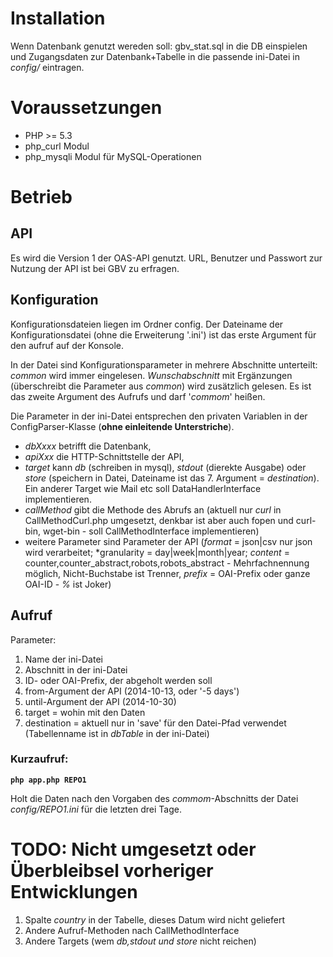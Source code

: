# Installation

Wenn Datenbank genutzt wereden soll: gbv_stat.sql in die DB einspielen und Zugangsdaten zur Datenbank+Tabelle in die passende ini-Datei in _config/_ eintragen.

# Voraussetzungen

* PHP >= 5.3
* php_curl Modul
* php_mysqli Modul für MySQL-Operationen

# Betrieb

## API

Es wird die Version 1 der OAS-API genutzt. URL, Benutzer und Passwort zur Nutzung der API ist bei GBV zu erfragen.

## Konfiguration

Konfigurationsdateien liegen im Ordner config. Der Dateiname der Konfigurationsdatei (ohne die Erweiterung '.ini') ist das erste Argument für den aufruf auf der Konsole.

In der Datei sind Konfigurationsparameter in mehrere Abschnitte unterteilt: *common* wird immer eingelesen. *Wunschabschnitt* mit Ergänzungen (überschreibt die Parameter aus *common*) wird zusätzlich gelesen. Es ist das zweite Argument des Aufrufs und darf '*commom*' heißen.

Die Parameter in der ini-Datei entsprechen den privaten Variablen in der ConfigParser-Klasse (**ohne einleitende Unterstriche**). 

* *dbXxxx* betrifft die Datenbank, 
* *apiXxx* die HTTP-Schnittstelle der API, 
* *target* kann *db* (schreiben in mysql), *stdout* (dierekte Ausgabe) oder *store* (speichern in Datei, Dateiname ist das 7. Argument = *destination*). Ein anderer Target wie Mail etc soll DataHandlerInterface implementieren.
* *callMethod* gibt die Methode des Abrufs an (aktuell nur *curl* in CallMethodCurl.php umgesetzt, denkbar ist aber auch fopen und curl-bin, wget-bin - soll CallMethodInterface implementieren)
* weitere Parameter sind Parameter der API (*format* = json|csv nur json wird verarbeitet; *granularity = day|week|month|year; *content* = counter,counter_abstract,robots,robots_abstract - Mehrfachnennung möglich, Nicht-Buchstabe ist Trenner, *prefix* = OAI-Prefix oder ganze OAI-ID - *%* ist Joker)

## Aufruf

Parameter:

1. Name der ini-Datei
2. Abschnitt in der ini-Datei
3. ID- oder OAI-Prefix, der abgeholt werden soll
4. from-Argument der API (2014-10-13, oder '-5 days')
5. until-Argument der API (2014-10-30)
6. target = wohin mit den Daten
7. destination = aktuell nur in 'save' für den Datei-Pfad verwendet (Tabellenname ist in *dbTable* in der ini-Datei)

### Kurzaufruf:

**`php app.php REPO1`**

Holt die Daten nach den Vorgaben des *commom*-Abschnitts der Datei *config/REPO1.ini* für die letzten drei Tage.

# TODO: Nicht umgesetzt oder Überbleibsel vorheriger Entwicklungen

1. Spalte *country* in der Tabelle, dieses Datum wird nicht geliefert
2. Andere Aufruf-Methoden nach CallMethodInterface
3. Andere Targets (wem _db,stdout und store_ nicht reichen)